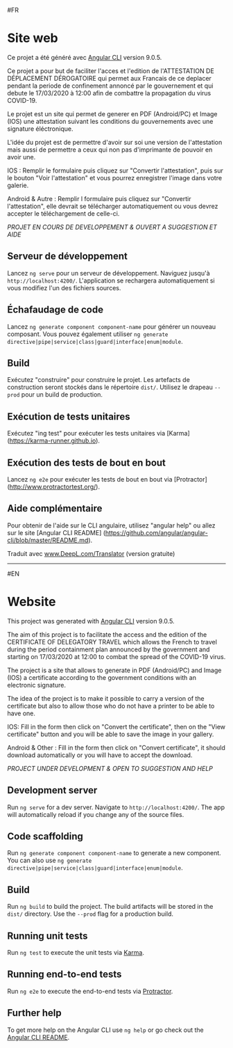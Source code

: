 #FR

# Site web

Ce projet a été généré avec [Angular CLI](https://github.com/angular/angular-cli) version 9.0.5.

Ce projet a pour but de faciliter l'acces et l'edition de l'ATTESTATION DE DÉPLACEMENT DÉROGATOIRE qui permet aux Francais de ce deplacer pendant la periode
de confinement annoncé par le gouvernement et qui debute le 17/03/2020 à 12:00 afin de combattre la propagation du virus COVID-19.

Le projet est un site qui permet de generer en PDF (Android/PC) et Image (IOS) une attestation suivant les conditions du gouvernements avec une signature éléctronique.

L'idée du projet est de permettre d'avoir sur soi une version de l'attestation mais aussi de permettre a ceux qui non pas d'imprimante de pouvoir en avoir une.


IOS : Remplir le formulaire puis cliquez sur "Convertir l'attestation", puis sur le bouton "Voir l'attestation" et vous pourrez enregistrer l'image dans votre galerie.

Android & Autre : Remplir l formulaire puis cliquez sur "Convertir l'attestation", elle devrait se télécharger automatiquement ou vous devrez accepter le téléchargement de celle-ci.


*PROJET EN COURS DE DEVELOPPEMENT & OUVERT A SUGGESTION ET AIDE*

## Serveur de développement

Lancez `ng serve` pour un serveur de développement. Naviguez jusqu'à `http://localhost:4200/`. L'application se rechargera automatiquement si vous modifiez l'un des fichiers sources.

## Échafaudage de code

Lancez `ng generate component component-name` pour générer un nouveau composant. Vous pouvez également utiliser `ng generate directive|pipe|service|class|guard|interface|enum|module`.

## Build

Exécutez "construire" pour construire le projet. Les artefacts de construction seront stockés dans le répertoire `dist/`. Utilisez le drapeau `--prod` pour un build de production.

## Exécution de tests unitaires

Exécutez "ing test" pour exécuter les tests unitaires via [Karma] (https://karma-runner.github.io).

## Exécution des tests de bout en bout

Lancez `ng e2e` pour exécuter les tests de bout en bout via [Protractor] (http://www.protractortest.org/).

## Aide complémentaire

Pour obtenir de l'aide sur le CLI angulaire, utilisez "angular help" ou allez sur le site [Angular CLI README] (https://github.com/angular/angular-cli/blob/master/README.md).


Traduit avec www.DeepL.com/Translator (version gratuite)




----------------------
#EN



# Website

This project was generated with [Angular CLI](https://github.com/angular/angular-cli) version 9.0.5.

The aim of this project is to facilitate the access and the edition of the CERTIFICATE OF DELEGATORY TRAVEL which allows the French to travel during the period
containment plan announced by the government and starting on 17/03/2020 at 12:00 to combat the spread of the COVID-19 virus.

The project is a site that allows to generate in PDF (Android/PC) and Image (IOS) a certificate according to the government conditions with an electronic signature.

The idea of the project is to make it possible to carry a version of the certificate but also to allow those who do not have a printer to be able to have one.

IOS: Fill in the form then click on "Convert the certificate", then on the "View certificate" button and you will be able to save the image in your gallery.

Android & Other : Fill in the form then click on "Convert certificate", it should download automatically or you will have to accept the download.


*PROJECT UNDER DEVELOPMENT & OPEN TO SUGGESTION AND HELP*

## Development server

Run `ng serve` for a dev server. Navigate to `http://localhost:4200/`. The app will automatically reload if you change any of the source files.

## Code scaffolding

Run `ng generate component component-name` to generate a new component. You can also use `ng generate directive|pipe|service|class|guard|interface|enum|module`.

## Build

Run `ng build` to build the project. The build artifacts will be stored in the `dist/` directory. Use the `--prod` flag for a production build.

## Running unit tests

Run `ng test` to execute the unit tests via [Karma](https://karma-runner.github.io).

## Running end-to-end tests

Run `ng e2e` to execute the end-to-end tests via [Protractor](http://www.protractortest.org/).

## Further help

To get more help on the Angular CLI use `ng help` or go check out the [Angular CLI README](https://github.com/angular/angular-cli/blob/master/README.md).

